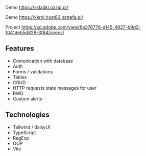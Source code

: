 Demo https://skladki.ozzip.pl/

Demo https://kkrol.host83.nstrefa.pl/

Project https://xd.adobe.com/view/6a376776-a145-4927-b9d3-1041deb5d829-3f64/specs/

## Features

* Comunication with database
* Auth 
* Forms / validations
* Tables
* CRUD
* HTTP requests state messages for user
* RWD
* Custom alerts


## Technologies

* Tailwind / daisyUI
* TypeScript
* RegExp
* OOP
* Vite
